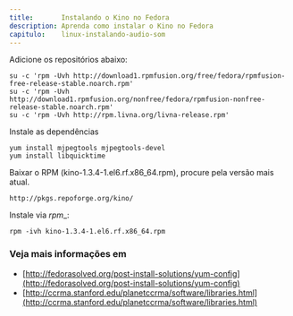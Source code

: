 ```yaml
---
title:       Instalando o Kino no Fedora
description: Aprenda como instalar o Kino no Fedora
capitulo:    linux-instalando-audio-som
---
```


Adicione os repositórios abaixo:

    su -c 'rpm -Uvh http://download1.rpmfusion.org/free/fedora/rpmfusion-free-release-stable.noarch.rpm'
    su -c 'rpm -Uvh http://download1.rpmfusion.org/nonfree/fedora/rpmfusion-nonfree-release-stable.noarch.rpm'
    su -c 'rpm -Uvh http://rpm.livna.org/livna-release.rpm'

Instale as dependências

    yum install mjpegtools mjpegtools-devel
    yum install libquicktime

Baixar o RPM (kino-1.3.4-1.el6.rf.x86_64.rpm), procure pela versão mais atual.

	http://pkgs.repoforge.org/kino/

Instale via _rpm__:

    rpm -ivh kino-1.3.4-1.el6.rf.x86_64.rpm


### Veja mais informações em

- [http://fedorasolved.org/post-install-solutions/yum-config](http://fedorasolved.org/post-install-solutions/yum-config)
- [http://ccrma.stanford.edu/planetccrma/software/libraries.html](http://ccrma.stanford.edu/planetccrma/software/libraries.html)

